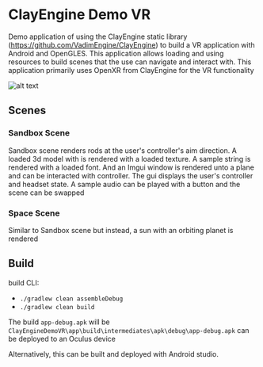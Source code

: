 # ClayEngine Demo VR

Demo application of using the ClayEngine static library (https://github.com/VadimEngine/ClayEngine) to build a VR application with Android and OpenGLES. This application allows loading and using resources to build scenes that the use can navigate and interact with. This application primarily uses OpenXR from ClayEngine for the VR functionality

![alt text](./Screenshots/VRDemoGif.gif)

## Scenes

### Sandbox Scene

Sandbox scene renders rods at the user's controller's aim direction. A loaded 3d model with is rendered with a loaded texture. A sample string is rendered with a loaded font. And an Imgui window is rendered unto a plane and can be interacted with controller. The gui displays the user's controller and headset state. A sample audio can be played with a button and the scene can be swapped

### Space Scene

Similar to Sandbox scene but instead, a sun with an orbiting planet is rendered

## Build

build CLI:
- `./gradlew clean assembleDebug`
- `./gradlew clean build`

The build `app-debug.apk` will be `ClayEngineDemoVR\app\build\intermediates\apk\debug\app-debug.apk` can be deployed to an Oculus device

Alternatively, this can be built and deployed with Android studio.
